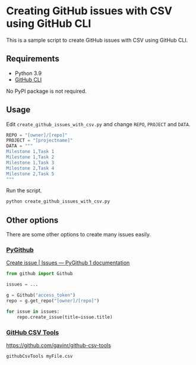 # Creating GitHub issues with CSV using GitHub CLI

This is a sample script to create GitHub issues with CSV using GitHub CLI.

## Requirements

- Python 3.9
- [GitHub CLI](https://cli.github.com/)

No PyPI package is not required.

## Usage

Edit `create_github_issues_with_csv.py` and change `REPO`, `PROJECT` and `DATA`.

```python
REPO = "[owner]/[repo]"
PROJECT = "[projectname]"
DATA = """
Milestone 1,Task 1
Milestone 1,Task 2
Milestone 1,Task 3
Milestone 2,Task 4
Milestone 2,Task 5
"""
```

Run the script.

```bash
python create_github_issues_with_csv.py
```

## Other options

There are some other options to create many issues easily.

### [PyGithub](https://github.com/PyGithub/PyGithub)

[Create issue | Issues — PyGithub 1 documentation](https://pygithub.readthedocs.io/en/latest/examples/Issue.html#create-issue)

```python
from github import Github

issues = ...

g = Github("access_token")
repo = g.get_repo("[owner]/[repo]")

for issue in issues:
    repo.create_issue(title=issue.title)
```

### [GitHub CSV Tools](https://github.com/gavinr/github-csv-tools)

https://github.com/gavinr/github-csv-tools

```bash
githubCsvTools myFile.csv
```
